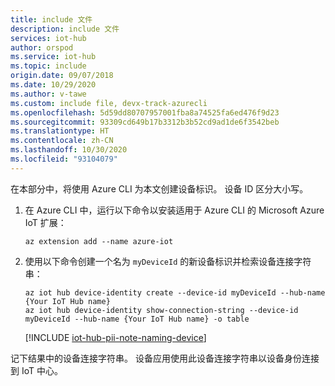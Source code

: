 ```yaml
---
title: include 文件
description: include 文件
services: iot-hub
author: orspod
ms.service: iot-hub
ms.topic: include
origin.date: 09/07/2018
ms.date: 10/29/2020
ms.author: v-tawe
ms.custom: include file, devx-track-azurecli
ms.openlocfilehash: 5d59dd80707957001fba8a74525fa6ed476f9d23
ms.sourcegitcommit: 93309cd649b17b3312b3b52cd9ad1de6f3542beb
ms.translationtype: HT
ms.contentlocale: zh-CN
ms.lasthandoff: 10/30/2020
ms.locfileid: "93104079"
---
```

在本部分中，将使用 Azure CLI 为本文创建设备标识。 设备 ID 区分大小写。

1. 在 Azure CLI 中，运行以下命令以安装适用于 Azure CLI 的 Microsoft Azure IoT 扩展：

    ```azurecli
    az extension add --name azure-iot
    ```

2. 使用以下命令创建一个名为 `myDeviceId` 的新设备标识并检索设备连接字符串：

    ```azurecli
    az iot hub device-identity create --device-id myDeviceId --hub-name {Your IoT Hub name}
    az iot hub device-identity show-connection-string --device-id myDeviceId --hub-name {Your IoT Hub name} -o table
    ```

   [!INCLUDE [iot-hub-pii-note-naming-device](iot-hub-pii-note-naming-device.md)]

记下结果中的设备连接字符串。 设备应用使用此设备连接字符串以设备身份连接到 IoT 中心。

<!-- images and links -->
